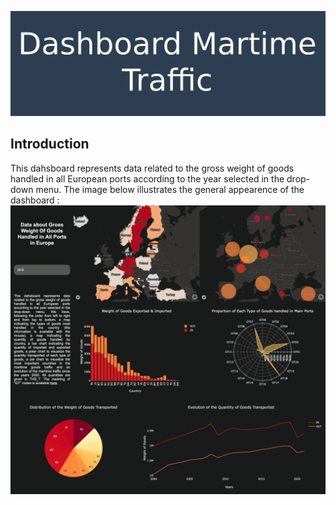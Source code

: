 ![](assets/banner.jpg)
## Introduction
This dahsboard represents data related to the gross weight of goods handled in all European ports according to the year selected in the drop-down menu. 
The image below illustrates the general appearence of the dashboard : 
![](assets/dashboard.png)
